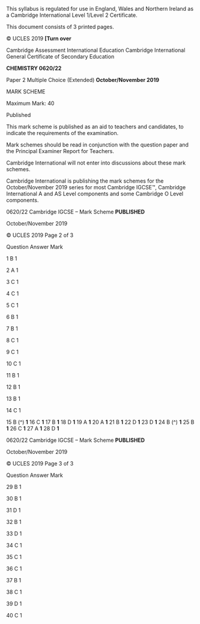  This syllabus is regulated for use in England, Wales and Northern Ireland as a Cambridge International Level 1/Level 2 Certificate. 

 This document consists of 3 printed pages. 

© UCLES 2019 **[Turn over** 

 Cambridge Assessment International Education Cambridge International General Certificate of Secondary Education 

**CHEMISTRY 0620/22** 

Paper 2 Multiple Choice (Extended) **October/November 2019** 

MARK SCHEME 

Maximum Mark: 40 

 Published 

This mark scheme is published as an aid to teachers and candidates, to indicate the requirements of the examination. 

Mark schemes should be read in conjunction with the question paper and the Principal Examiner Report for Teachers. 

Cambridge International will not enter into discussions about these mark schemes. 

Cambridge International is publishing the mark schemes for the October/November 2019 series for most Cambridge IGCSE™, Cambridge International A and AS Level components and some Cambridge O Level components. 


0620/22 Cambridge IGCSE – Mark Scheme **PUBLISHED** 

 October/November 2019 

© UCLES 2019 Page 2 of 3 

 Question Answer Mark 

 1 B 1 

 2 A 1 

 3 C 1 

 4 C 1 

 5 C 1 

 6 B 1 

 7 B 1 

 8 C 1 

 9 C 1 

 10 C 1 

 11 B 1 

 12 B 1 

 13 B 1 

 14 C 1 

15 B (^) **1** 16 C **1** 17 B **1** 18 D **1** 19 A **1** 20 A **1** 21 B **1** 22 D **1** 23 D **1** 24 B (^) **1** 25 B **1** 26 C **1** 27 A **1** 28 D **1** 


0620/22 Cambridge IGCSE – Mark Scheme **PUBLISHED** 

 October/November 2019 

© UCLES 2019 Page 3 of 3 

 Question Answer Mark 

 29 B 1 

 30 B 1 

 31 D 1 

 32 B 1 

 33 D 1 

 34 C 1 

 35 C 1 

 36 C 1 

 37 B 1 

 38 C 1 

 39 D 1 

 40 C 1 


